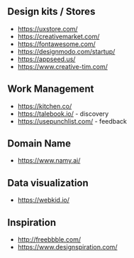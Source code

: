 

## Design kits / Stores
* https://uxstore.com/
* https://creativemarket.com/
* https://fontawesome.com/
* https://designmodo.com/startup/
* https://appseed.us/
* https://www.creative-tim.com/



## Work Management
* https://kitchen.co/
* https://talebook.io/ - discovery
* https://usepunchlist.com/ - feedback


## Domain Name 
* https://www.namy.ai/

## Data visualization
* https://webkid.io/

## Inspiration
* http://freebbble.com/
* https://www.designspiration.com/